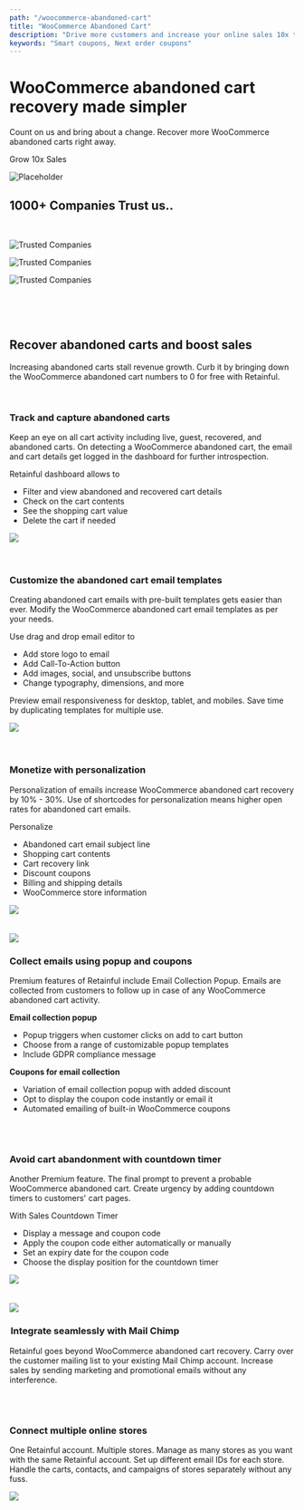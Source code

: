 ```yaml
---
path: "/woocommerce-abandoned-cart"
title: "WooCommerce Abandoned Cart"
description: "Drive more customers and increase your online sales 10x times with next order coupons. Retainful helps you generate unlimited smart coupons, track real-time sale conversions and more."
keywords: "Smart coupons, Next order coupons"
---
```


<div class="p-4" >

<container>

<headercontent>

<div  slot="left">

# WooCommerce abandoned cart recovery made simpler

Count on us and bring about a change. Recover more WooCommerce abandoned carts right away.


<cta url="https://app.retainful.com/?utm_source=landing_page&utm_medium=grow_10x&utm_campaign=woocommerce-abandoned-cart&utm_term=cta" target="_blank" rel="noopener">Grow 10x Sales</cta>

</div>

<div slot="right">

![Placeholder](../images/landingpage/WooCommerce-abandoned-cart-recovery-made-simpler/WooCommerce-abandoned-cart-recovery-made-simpler.png)

</div>


</headercontent>

</container>

</div>

<container>

<div class="text-center p-5">

## 1000+ Companies Trust us..

</div>

<row class="justify-content-center">

<br>

<column size="2">

![Trusted Companies](../../src/images/trusted-logo-1.png)

</column>

<column size="2">

![Trusted Companies](../../src/images/trusted-logo-2.png)

</column>

<column size="2">

![Trusted Companies](../../src/images/trusted-logo-3.png)

</column>

</row>

</container>

<br>
<br>
<br>


<div class="text-center">

## Recover abandoned carts and boost sales 

Increasing abandoned carts stall revenue growth. Curb it by bringing down the WooCommerce abandoned cart numbers to 0 for free with Retainful.

</div>

<br>

<container>

<div class="features-container">

<div class="mb-5">

<featurecontent featurebodysizeleft="6" featurebodysizerigth="6">

<div slot="right">

### Track and capture abandoned carts 

Keep an eye on all cart activity including live, guest, recovered, and abandoned carts. On detecting a WooCommerce abandoned cart, the email and cart details get logged in the dashboard for further introspection. 

Retainful dashboard allows to 
- Filter and view abandoned and recovered cart details
- Check on the cart contents
- See the shopping cart value
- Delete the cart if needed

</div>


<div slot="left">

<img src="../images/landingpage/WooCommerce-abandoned-cart-recovery-made-simpler/Track-and-capture-abandoned-carts.png"/>


</div>

</featurecontent>

</div>

<br>
<br>

<div class="my-5">

<featurecontent featurebodysizeleft="6" featurebodysizerigth="6">

<div slot="left">

### Customize the abandoned cart email templates

Creating abandoned cart emails with pre-built templates gets easier than ever. Modify the WooCommerce abandoned cart email templates as per your needs.

Use drag and drop email editor to
- Add store logo to email
- Add Call-To-Action button
- Add images, social, and unsubscribe buttons
- Change typography, dimensions, and more

Preview email responsiveness for desktop, tablet, and mobiles. Save time by duplicating templates for multiple use. 

</div>

<div slot="right">


<img src="../images/landingpage/WooCommerce-abandoned-cart-recovery-made-simpler/Customize-the-abandoned-cart-email-templates.png"/>


</div>

</featurecontent>

</div>

<br>
<br>

<div class="my-5">

<featurecontent featurebodysizeleft="6" featurebodysizerigth="6">

<div slot="right">

### Monetize with personalization

Personalization of emails increase WooCommerce abandoned cart recovery by 10% - 30%. Use of shortcodes for personalization means higher open rates for abandoned cart emails. 

Personalize 
- Abandoned cart email subject line
- Shopping cart contents
- Cart recovery link
- Discount coupons
- Billing and shipping details
- WooCommerce store information

</div>

<div slot="left">

<img src="../images/landingpage/WooCommerce-abandoned-cart-recovery-made-simpler/Monetize-with-personalization.png" />

</div>

</featurecontent>

</div>

<br>
<br>

<div class="my-5">

<featurecontent featurebodysizeleft="6" featurebodysizerigth="6">

<div slot="right">

<img src="../images/landingpage/WooCommerce-abandoned-cart-recovery-made-simpler/Collect-emails-using-popup-and-coupons.png"/>

</div>

<div slot="left">

### Collect emails using popup and coupons

Premium features of Retainful include Email Collection Popup. Emails are collected from customers to follow up in case of any WooCommerce abandoned cart activity.

**Email collection popup**
- Popup triggers when customer clicks on add to cart button
- Choose from a range of customizable popup templates
- Include GDPR compliance message

**Coupons for email collection** 
- Variation of email collection popup with added discount
- Opt to display the coupon code instantly or email it
- Automated emailing of built-in WooCommerce coupons  

</div>

</featurecontent>

</div>

<br>
<br>

<div class="my-5">

<featurecontent featurebodysizeleft="6" featurebodysizerigth="6">

<div slot="right">

### Avoid cart abandonment with countdown timer 

Another Premium feature. The final prompt to prevent a probable WooCommerce abandoned cart. Create urgency by adding countdown timers to customers' cart pages.

With Sales Countdown Timer
- Display a message and coupon code 
- Apply the coupon code either automatically or manually
- Set an expiry date for the coupon code 
- Choose the display position for the countdown timer

</div>

<div slot="left">

<img src="../images/landingpage/WooCommerce-abandoned-cart-recovery-made-simpler/Avoid-cart-abandonment-with-countdown-timer.png"/>

</div>

</featurecontent>

</div>

<br>
<br>

<div class="my-5">

<featurecontent featurebodysizeleft="6" featurebodysizerigth="6">

<div slot="right">

<img src="../images/landingpage/WooCommerce-abandoned-cart-recovery-made-simpler/Integrate-seamlessly-with-Mail-Chimp.png"/>

</div>

<div slot="left">

<div style="padding-left: 2px !important;">

<column size="10">

### Integrate seamlessly with Mail Chimp

</column>

</div>

Retainful goes beyond WooCommerce abandoned cart recovery. Carry over the customer mailing list to your existing Mail Chimp account. Increase sales by sending marketing and promotional emails without any interference.

</div>

</featurecontent>

</div>

<br>
<br>

<div class="my-5">

<featurecontent featurebodysizeleft="6" featurebodysizerigth="6">

<div slot="right">

### Connect multiple online stores


One Retainful account. Multiple stores. Manage as many stores as you want with the same Retainful account. Set up different email IDs for each store. Handle the carts, contacts, and campaigns of stores separately without any fuss. 

</div>

<div slot="left">

<img src="../images/landingpage/WooCommerce-abandoned-cart-recovery-made-simpler/Connect-multiple-online-stores.png"/>

</div>

</featurecontent>

</div>

</div>

</container>

<reviews></reviews>

<getstarted></getstarted>
